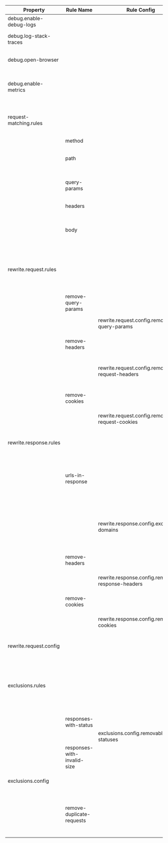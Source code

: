 |Property|Rule Name|Rule Config|Description|
|---|---|---|---|
|debug.enable-debug-logs|||Enable more granular logging statements.|
|debug.log-stack-traces|||Log the full stack trace whenever an exception is thrown while the server is running.|
|debug.open-browser|||The URL to launch in your default browser once the server has started.|
|debug.enable-metrics|||Enables recording information about which requests match to which entries. Once enable metrics can be retrieved using the GET /__metrics__ endpoint.|
|request-matching.rules|||The sequentially executed set of predicate functions to determine if an incoming HTTP request matches a previously recorded request pulled from a har file.|
||method||Match requests by HTTP method.|
||path||Match requests by path segments. (This will exclude the host/port and will fully decode the request path.)|
||query-params||Match requests by their query parameters. (This will fully decode all query parameters before matching.)|
||headers||Match requests by their request headers.|
||body||Match requests by their body. This only supports application/json and application/x-www-form-urlencoded formats.|
|rewrite.request.rules|||The sequentially executed set of functions to modify an incoming request or a previously recorded request pulled from a har file. By default these rules are executed each time an incoming request is processed.|
||remove-query-params||Removes query params by name from the incoming and recorded request.|
|||rewrite.request.config.removable-query-params|The list of query param names (case-insensitive) to be removed from each recorded request.|
||remove-headers||Removes headers by name from the incoming and recorded request.|
|||rewrite.request.config.removable-request-headers|A list of header names (case-insensitive) to be removed from all incoming and recorded requests before attempting to match them.|
||remove-cookies||Removes cookies by name from the incoming and recorded request.|
|||rewrite.request.config.removable-request-cookies|The list of cookie names (case-insensitive) to be removed from each request.|
|rewrite.response.rules|||The sequentially executed set of rules to modify a response from a har file before returning it to the calling Http client.|
||urls-in-response||Rewrites the host and protocol of all `http://` and `https://` URLs in any matched response to `http://localhost:${server.port}` where `${server.port}` will be replaced with the port the server is currently running on.|
|||rewrite.response.config.excluded-domains|A list of protocol + host combinations that should be skipped by the `urls-in-response` rewrite rule. Ex: `http://www.w3.org` or `http://www.w3.org:8080`. This also supports blank protocols such as `//www.w3.org`.|
||remove-headers||Removes response headers by the header name.|
|||rewrite.response.config.removable-response-headers|A list of header names (case-insensitive) to be removed from all matched responses before returning said response.|
||remove-cookies||Removes response cookies by the cookie name.|
|||rewrite.response.config.removable-cookies|A list of cookie names (case-insensitive) to be removed from all matched responses before returning said response.|
|rewrite.request.config|||Configuration values to control the behaviour of the request and response rewrite rules.|
|exclusions.rules|||A sequentially executed set of rules that will filter out entries from each har file. Entries that are excluded will never be can never be matched or returned by the running har-server. By default the rules will be executed during the processing of every incoming HTTP request.|
||responses-with-status||Filter out any responses that have a matching HTTP status.|
|||exclusions.config.removable-statuses|The list of HTTP status codes to be excluded.|
||responses-with-invalid-size||Filter out responses that are empty but don't have a 204 response status.|
|exclusions.config|||Configuration values to control the behaviour of the exclusion rules.|
||remove-duplicate-requests||Checks for and removes 'duplicate' entries from the har files being served. A 'duplicate' entry is any two entries that have the same request as determined by the request matching criteria specified.|
